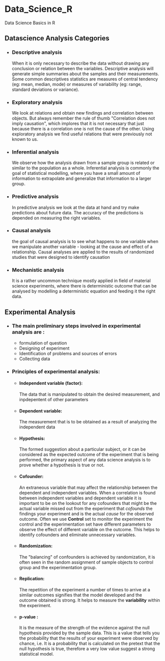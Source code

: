 # Data_Science_R
Data Science Basics in R

## Datascience Analysis Categories 
* ### Descriptive analysis

    When it is only necessary to describe the data without drawing any conclusion or relation between the variables. Descriptive analysis will generate simple summaries about the samples and their measurements. Some common descriptives statistics are measures of central tendency (eg: mean, median, mode) or measures of variability (eg: range, standard deviations or variance).
    
* ### Exploratory analysis

    We look at relations and obtain new findings and correlation between objects. But always remember the rule of thumb "Correlation does not imply causation", which implores that it is not necessary that just because there is a correlation one is not the cause of the other. Using exploratory analysis we find useful relations that were previously not known to us. 
    
* ### Inferential analysis 

    We observe how the analysis drawn from a sample group is related or similar to the population as a whole. Inferential analysis is commonly the goal of statistical modelling, where you have a small amount of information to extrapolate and generalize that information to a larger group.
    
* ### Predictive analysis 

    In predictive analysis we look at the data at hand and try make predictions about future data. The accuracy of the predictions is depended on measuring the right variables.

* ### Causal analysis

   the goal of causal analysis is to see what happens to one variable when we manipulate another variable - looking at the cause and effect of a relationship. Causal analyses are applied to the results of randomized studies that were designed to identify causation

* ### Mechanistic analysis

  It is a rather uncommon technique mostly applied in field of material science experiments, where there is deterministic outcome that can be analysed by modelling a deterministic equation and feeding it the right data. 
  
## Experimental Analysis 
* ### The main preliminary steps involved in experimental analysis are :

  * formulation of question
  * Designing of experiment
  * Identification of problems and sources of errors 
  * Collecting data

* ### Principles of experimental analysis:

  * #### Independent variable (factor):
  
      The data that is manipulated to obtain the desired measurement, and inpdepentent of other parameters 
      
  * #### Dependent variable:
      
      The measurement that is to be obtained as a result of analyzing the independent data
   
  * #### Hypothesis:
  
      The formed suggestion about a particular subject, or it can be considered as the expected outcome of the experiment that is being performed, the primary aspect of any data science analysis is to prove whether a hypothesis is true or not.
      
  * #### Cofounder: 
  
      An extraneous variable that may affect the relationship between the dependent and independent variables. When a correlation is found between independent variables and dependent variable it is important to be on the lookout for any cofounders that might be the actual variable missed out from the experiment that *cofounds* the findings your experiment and is the actual *cause* for the observed outcome. Often we use **Control** set to monitor the experiment the control and the experimentation set have different parameters to observe the effect of different variable on the outcome. This helps to identify cofounders and eliminate unnecessary variables. 
      
  * #### Randomization:
  
      The "balancing" of confounders is achieved by randomization, it is often seen in the random assignment of sample objects to control group and the experimentation group.
      
  * #### Replication: 
  
      The repetition of the experiment a number of times to arrive at a similar outcomes signifies that the model developed and the outcome obtained is strong. It helps to measure the **variability** within the experiment.
  
  * #### p-value :
  
      It is the measure of the strength of the evidence against the null hypothesis provided by the sample data. This is a value that tells you the probability that the results of your experiment were observed by chance, i.e. It is a probability that is calculated on the pretext that the null hypothesis is true, therefore a very low value suggest a strong statistical model.
  
